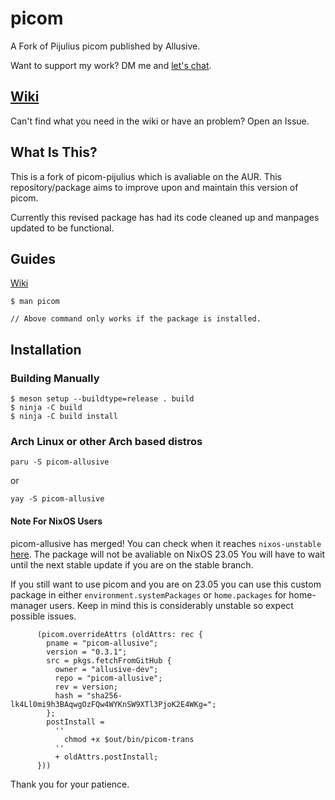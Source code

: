 # picom
A Fork of Pijulius picom published by Allusive.

Want to support my work? DM me and [let's chat](https://github.com/allusive-dev/allusive-dev#contact-me).

## [Wiki](https://github.com/allusive-dev/picom-allusive/wiki)

Can't find what you need in the wiki or have an problem? Open an Issue.

## What Is This?
This is a fork of picom-pijulius which is avaliable on the AUR. This repository/package aims to improve upon and maintain this version of picom.

Currently this revised package has had its code cleaned up and manpages updated to be functional.

## Guides

[Wiki](https://github.com/allusive-dev/picom-allusive/wiki)

```
$ man picom

// Above command only works if the package is installed.
```

## Installation

### Building Manually
```
$ meson setup --buildtype=release . build
$ ninja -C build
$ ninja -C build install
```

### Arch Linux or other Arch based distros
```
paru -S picom-allusive
```
or
```
yay -S picom-allusive
```

#### Note For NixOS Users

picom-allusive has merged!
You can check when it reaches `nixos-unstable` [here](https://nixpk.gs/pr-tracker.html?pr=258711).
The package will not be avaliable on NixOS 23.05 You will have to wait until the next stable update if you are on the stable branch.

If you still want to use picom and you are on 23.05 you can use this custom package in either `environment.systemPackages` or `home.packages` for home-manager users. Keep in mind this is considerably unstable so expect possible issues. 

```
      (picom.overrideAttrs (oldAttrs: rec {
        pname = "picom-allusive";
        version = "0.3.1";
        src = pkgs.fetchFromGitHub {
          owner = "allusive-dev";
          repo = "picom-allusive";
          rev = version;
          hash = "sha256-lk4Ll0mi9h3BAqwgOzFQw4WYKnSW9XTl3PjoK2E4WKg=";
        };
        postInstall =
          ''
            chmod +x $out/bin/picom-trans
          ''
          + oldAttrs.postInstall;
      }))
```

Thank you for your patience.
